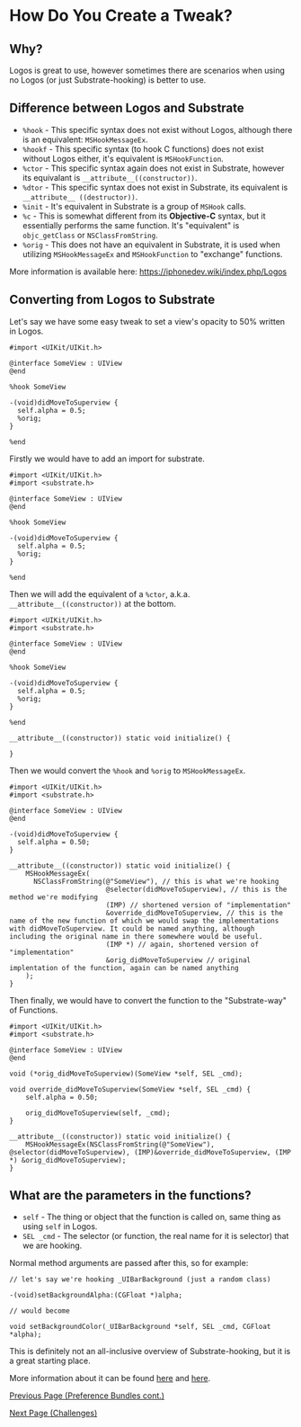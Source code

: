 # How Do You Create a Tweak?

## Why?

Logos is great to use, however sometimes there are scenarios when using no Logos (or just Substrate-hooking) is better to use.

## Difference between Logos and Substrate

* `%hook` - This specific syntax does not exist without Logos, although there is an equivalent: `MSHookMessageEx`.
* `%hookf` - This specific syntax (to hook C functions) does not exist without Logos either, it's equivalent is `MSHookFunction`.
* `%ctor` - This specific syntax again does not exist in Substrate, however its equivalant is `__attribute__((constructor))`.
* `%dtor` - This specific syntax does not exist in Substrate, its equivalent is `__attribute__ ((destructor))`.
* `%init` - It's equivalent in Substrate is a group of `MSHook` calls.
* `%c` - This is somewhat different from its **Objective-C** syntax, but it essentially performs the same function. It's "equivalent" is `objc_getClass` or `NSClassFromString`.
* `%orig` - This does not have an equivalent in Substrate, it is used when utilizing `MSHookMessageEx` and `MSHookFunction` to "exchange" functions.

More information is available here: https://iphonedev.wiki/index.php/Logos

## Converting from Logos to Substrate

Let's say we have some easy tweak to set a view's opacity to 50% written in Logos.

```objc
#import <UIKit/UIKit.h>

@interface SomeView : UIView
@end

%hook SomeView

-(void)didMoveToSuperview {
  self.alpha = 0.5;
  %orig;
}

%end
```

Firstly we would have to add an import for substrate.

```objc
#import <UIKit/UIKit.h>
#import <substrate.h>

@interface SomeView : UIView
@end

%hook SomeView

-(void)didMoveToSuperview {
  self.alpha = 0.5;
  %orig;
}

%end
```

Then we will add the equivalent of a `%ctor`, a.k.a. `__attribute__((constructor))` at the bottom.

```objc
#import <UIKit/UIKit.h>
#import <substrate.h>

@interface SomeView : UIView
@end

%hook SomeView

-(void)didMoveToSuperview {
  self.alpha = 0.5;
  %orig;
}

%end

__attribute__((constructor)) static void initialize() {

}
```

Then we would convert the `%hook` and `%orig` to `MSHookMessageEx`.

```objc
#import <UIKit/UIKit.h>
#import <substrate.h>

@interface SomeView : UIView
@end

-(void)didMoveToSuperview {
  self.alpha = 0.50;
}

__attribute__((constructor)) static void initialize() {
    MSHookMessageEx(
      NSClassFromString(@"SomeView"), // this is what we're hooking
                        @selector(didMoveToSuperview), // this is the method we're modifying
                        (IMP) // shortened version of "implementation"
                        &override_didMoveToSuperview, // this is the name of the new function of which we would swap the implementations with didMoveToSuperview. It could be named anything, although including the original name in there somewhere would be useful. 
                        (IMP *) // again, shortened version of "implementation"
                        &orig_didMoveToSuperview // original implentation of the function, again can be named anything
    );
}
```

Then finally, we would have to convert the function to the "Substrate-way" of Functions.

```objc
#import <UIKit/UIKit.h>
#import <substrate.h>

@interface SomeView : UIView
@end

void (*orig_didMoveToSuperview)(SomeView *self, SEL _cmd);

void override_didMoveToSuperview(SomeView *self, SEL _cmd) {
    self.alpha = 0.50;

    orig_didMoveToSuperview(self, _cmd);
}

__attribute__((constructor)) static void initialize() {
    MSHookMessageEx(NSClassFromString(@"SomeView"), @selector(didMoveToSuperview), (IMP)&override_didMoveToSuperview, (IMP *) &orig_didMoveToSuperview);
}

```

## What are the parameters in the functions?

* `self` - The thing or object that the function is called on, same thing as using `self` in Logos.
* `SEL _cmd` - The selector (or function, the real name for it is selector) that we are hooking.

Normal method arguments are passed after this, so for example:

```objc
// let's say we're hooking _UIBarBackground (just a random class)

-(void)setBackgroundAlpha:(CGFloat *)alpha;

// would become

void setBackgroundColor(_UIBarBackground *self, SEL _cmd, CGFloat *alpha);
```

This is definitely not an all-inclusive overview of Substrate-hooking, but it is a great starting place.

More information about it can be found <a href="https://iphonedev.wiki/index.php/Cydia_Substrate">here</a> and <a href="http://www.cydiasubstrate.com/api/c/MSHookMessageEx/">here</a>.



<a href="https://github.com/NightwindDev/Tweak-Tutorial/blob/main/p6_prefbundlept2.md">Previous Page (Preference Bundles cont.)</a>

<a href="https://github.com/NightwindDev/Tweak-Tutorial/blob/main/p8_challenges.md">Next Page (Challenges)</a>
